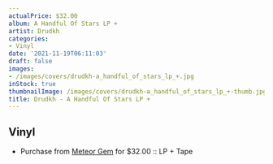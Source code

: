 ```yaml
---
actualPrice: $32.00
album: A Handful Of Stars LP +
artist: Drudkh
categories:
- Vinyl
date: '2021-11-19T06:11:03'
draft: false
images:
- /images/covers/drudkh-a_handful_of_stars_lp_+.jpg
inStock: true
thumbnailImage: /images/covers/drudkh-a_handful_of_stars_lp_+-thumb.jpg
title: Drudkh - A Handful Of Stars LP +
---
```


## Vinyl
* Purchase from [Meteor Gem](https://meteor-gem.com/products/drudkh-a-handful-of-stars-lp-cassette) for $32.00 :: LP + Tape
